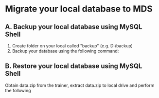 # Migrate your local database to MDS
## A. Backup your local database using MySQL Shell 
1. Create folder on your local called "backup" (e.g. D:\backup)
2. Backup your database using the following command:



## B. Restore your local database using MySQL Shell





Obtain data.zip from the trainer, extract data.zip to local drive and perform the following


